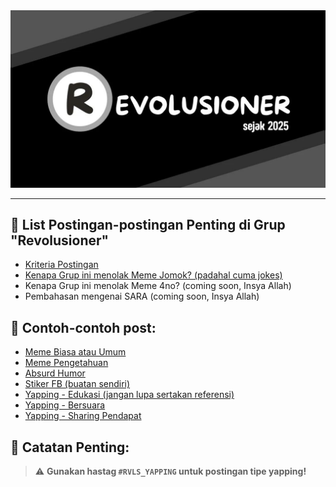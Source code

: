 <img src="img/sampul-grup.jpg" width=600 alt="Sampul Grup">

<hr>

## 📌 List Postingan-postingan Penting di Grup "Revolusioner"
- [Kriteria Postingan](https://www.facebook.com/groups/revo.lusi/posts/1445837933516587/)
- [Kenapa Grup ini menolak Meme Jomok? (padahal cuma jokes)](https://www.facebook.com/groups/revo.lusi/posts/1445791600187887)
- Kenapa Grup ini menolak Meme 4no? (coming soon, Insya Allah)
- Pembahasan mengenai SARA (coming soon, Insya Allah)

## 📌 Contoh-contoh post:
- [Meme Biasa atau Umum](https://www.facebook.com/share/p/1Aaxb1zuw9/)
- [Meme Pengetahuan](https://www.facebook.com/share/p/19kNiuVUwR/)
- [Absurd Humor](https://www.facebook.com/share/p/16tBrMhC25/)
- [Stiker FB (buatan sendiri)](https://www.facebook.com/share/p/15muKGSxZj/)
- [Yapping - Edukasi (jangan lupa sertakan referensi)](https://www.facebook.com/share/p/19CuyfWU9F/)
- [Yapping - Bersuara](https://www.facebook.com/share/p/1CEn58S2qc/)
- [Yapping - Sharing Pendapat](https://www.facebook.com/share/p/1Bs3K68yTz/)
## 📌 Catatan Penting:
> ⚠️ <b>Gunakan hastag `#RVLS_YAPPING` untuk postingan tipe yapping!</b>
